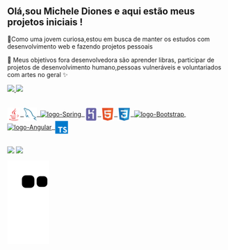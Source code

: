 
## Olá,sou Michele Diones e aqui estão meus projetos iniciais ! 
🔭Como uma jovem curiosa,estou em busca de manter os estudos com desenvolvimento web e fazendo projetos pessoais</p>
 🌱 Meus objetivos fora desenvolvedora são aprender libras, participar de projetos de desenvolvimento humano,pessoas vulneráveis e voluntariados com artes no geral ✨</p>

 <div>
  <a href="https://github.com/dionesmichele">
  <img height="180em" src="https://github-readme-stats.vercel.app/api/top-langs/?username=dionesmichele&layout=compact&langs_count=7&theme=dracula"/>
  <img height="180em" src="https://github-readme-stats.vercel.app/api?username=dionesmichele&show_icons=true&theme=dracula&include_all_commits=true&count_private=true"/>
 
</div><br>
   
<div style="display: inline_block"><br>
  <img align="center" alt="logo-Java" height="30" width="30" src="https://raw.githubusercontent.com/devicons/devicon/master/icons/java/java-plain.svg">&nbsp
  <img align="center" alt="logo-Mysql" height="30" width="30" src="https://raw.githubusercontent.com/devicons/devicon/master/icons/mysql/mysql-plain.svg">&nbsp
  <img align="center" alt="logo-Spring" height="30" width="30" src="https://www.vectorlogo.zone/logos/springio/springio-icon.svg">&nbsp
  <img align="center" alt="logo-Heroku" height="30" width="30" src="https://raw.githubusercontent.com/devicons/devicon/master/icons/heroku/heroku-plain.svg">&nbsp
  <img align="center" alt="logo-HTML" height="30" width="30" src="https://raw.githubusercontent.com/devicons/devicon/master/icons/html5/html5-original.svg">&nbsp
  <img align="center" alt="logo-CSS" height="30" width="30" src="https://raw.githubusercontent.com/devicons/devicon/master/icons/css3/css3-original.svg">&nbsp
  <img align="center" alt="logo-Bootstrap" height="30" width="30" src="https://www.vectorlogo.zone/logos/getbootstrap/getbootstrap-icon.svg">&nbsp
  <img align="center" alt="logo-Angular" height="35" width="35" src="https://angular.io/assets/images/logos/angular/angular.svg">&nbsp
  <img align="center" alt="logo-Ts" height="30" width="30" src="https://raw.githubusercontent.com/devicons/devicon/master/icons/typescript/typescript-original.svg">
</div>
  
  ##
 
<div>
  <a href = "mailto:pereiradionesm@gmail.com"><img src="https://img.shields.io/badge/Gmail-D14836?style=for-the-badge&logo=gmail&logoColor=white" target="_blank"></a>
  <a href="https://www.linkedin.com/in/michele-diones/" target="_blank"><img src="https://img.shields.io/badge/-LinkedIn-%230077B5?style=for-the-badge&logo=linkedin&logoColor=white" target="_blank"></a> 
 
  ![Snake animation](https://github.com/rafaballerini/rafaballerini/blob/output/github-contribution-grid-snake.svg)
 
</div>

